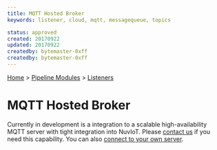 ```yaml
---
title: MQTT Hosted Broker
keywords: listener, cloud, mqtt, messagequeue, topics

status: approved
created: 20170922
updated: 20170922
createdby: bytemaster-0xff
createdby: bytemaster-0xff
---
```

[Home](../../Index.md) > [Pipeline Modules](../Index.md) > [Listeners](../Listener.md)

# MQTT Hosted Broker

Currently in development is a integration to a scalable high-availability MQTT server with tight integration into NuvIoT.  Please [contact us](http://support.nuviot.com/contactus?source=dedicatedmqtt) if you need this capability.
You can also [connect to your own server](MSMQClient.md).